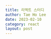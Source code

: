 ```yaml
---
title: 리액트 스터디
author: Tae Ho Lee
date: 2023-02-10
category: react
layout: post
---
```


<script src="https://utteranc.es/client.js"
        repo="xxdevbosa/blog"
        issue-term="pathname"
        label="blog"
        theme="github-light"
        crossorigin="anonymous"
        async>
</script>